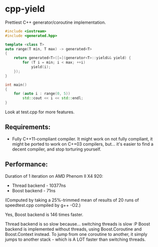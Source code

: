 cpp-yield
=========

Prettiest C++ generator/coroutine implementation.

```c++
#include <iostream>
#include <generated.hpp>

template <class T>
auto range(T min, T max) -> generated<T>
{
	return generated<T>([=](generator<T>::yield&& yield) {
		for (T i = min; i < max; ++i)
			yield(i);
	});
}

int main()
{
	for (auto i : range(0, 5))
		std::cout << i << std::endl;
}
```

Look at test.cpp for more features.

Requirements:
-------------

* Fully C++11-compliant compiler. It might work on not fully compliant, it might be ported to work on C++03 compilers, but... it's easier to find a decent compiler, and stop torturing yourself.

Performance:
------------

Duration of 1 iteration on AMD Phenom II X4 920:

* Thread backend - 10377ns
* Boost backend - 71ns

(Computed by taking a 25%-trimmed mean of results of 20 runs of speedtest.cpp compiled by g++ -O2.)

Yes, Boost backend is 146 times faster.

Thread backend is so slow because... switching threads is slow :P Boost backend is implemented without threads, using Boost.Coroutine and Boost.Context instead. To jump from one coroutine to another, it simply jumps to another stack - which is A LOT faster than switching threads.
